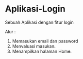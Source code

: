 # Aplikasi-Login
Sebuah Aplikasi dengan fitur login 

Alur : 
1. Memasukan email dan password
2. Menvaluasi masukan.
3. Menampilkan halaman Home.
